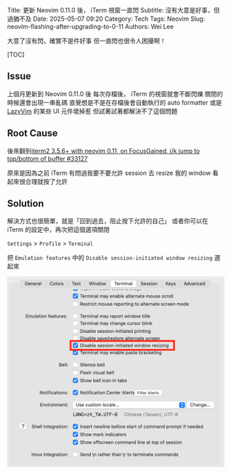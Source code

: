 Title: 更新 Neovim 0.11.0 後， iTerm 視窗一直閃
Subtitle: 沒有大意是好事，但過猶不及
Date: 2025-05-07 09:20
Category: Tech
Tags: Neovim
Slug: neovim-flashing-after-upgrading-to-0-11
Authors: Wei Lee

大意了沒有閃，確實不是件好事
但一直閃也很令人困擾啊！

<!--more-->

[TOC]

## Issue
上個月更新到 Neovim 0.11.0 後
每次存檔後， iTerm 的視窗就會不斷閃爍
關閉的時候還會出現一串亂碼
直覺想是不是在存檔後會自動執行的 auto formatter
或是 [LazyVim] 的某些 UI 元件壞掉惹
但試著試著都解決不了這個問題

## Root Cause
後來翻到[iterm2 3.5.6+ with neovim 0.11, on FocusGained, j/k jump to top/bottom of buffer #33127](https://github.com/neovim/neovim/issues/33127)

原來是因為之前 iTerm 有問過我要不要允許 session 去 resize 我的 window
看起來很合理就按了允許

## Solution
解決方式也很簡單，就是「回到過去，阻止按下允許的自己」
或者你可以在 iTerm 的設定中，再次把這個選項關閉

`Settings` > `Profile` > `Terminal`

把 `Emulation features` 中的 `Disable session-initiated window resizing` 選起來

![neovim-iTerm2](/images/posts-image/2025-neovim-flashing-after-upgrade-to-0-11/neovim-iTerm2.png)

[LazyVim]: https://www.lazyvim.org/
